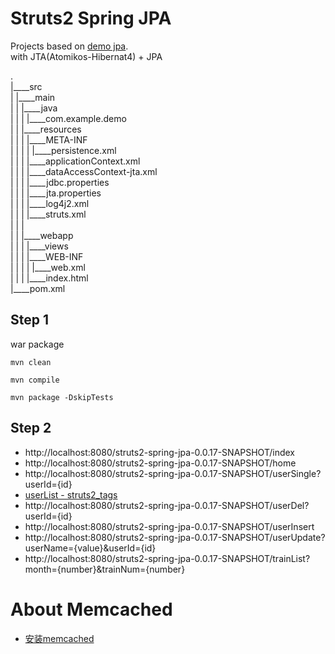 Struts2 Spring JPA
===============

Projects based on [demo jpa](https://github.com/xiaobin80/demo-jpa-spring-boot2-mysql).    
  with JTA(Atomikos-Hibernat4) + JPA

.        
|____src        
| |____main        
| | |____java        
| | | |____com.example.demo    
| | |____resources    
| | | |____META-INF    
| | | | |____persistence.xml    
| | | |____applicationContext.xml    
| | | |____dataAccessContext-jta.xml    
| | | |____jdbc.properties    
| | | |____jta.properties    
| | | |____log4j2.xml    
| | | |____struts.xml     
| | |        
| | |____webapp        
| | | |____views       
| | | |____WEB-INF        
| | | | |____web.xml        
| | | |____index.html        
|____pom.xml           



## Step 1
war package
```
mvn clean
```

```
mvn compile
```

```
mvn package -DskipTests
```


## Step 2
- http://localhost:8080/struts2-spring-jpa-0.0.17-SNAPSHOT/index
- http://localhost:8080/struts2-spring-jpa-0.0.17-SNAPSHOT/home
- http://localhost:8080/struts2-spring-jpa-0.0.17-SNAPSHOT/userSingle?userId={id}
- [userList - struts2_tags](http://localhost:8080/struts2-spring-jpa-0.0.17-SNAPSHOT/userList)
- http://localhost:8080/struts2-spring-jpa-0.0.17-SNAPSHOT/userDel?userId={id}
- http://localhost:8080/struts2-spring-jpa-0.0.17-SNAPSHOT/userInsert
- http://localhost:8080/struts2-spring-jpa-0.0.17-SNAPSHOT/userUpdate?userName={value}&userId={id}
- http://localhost:8080/struts2-spring-jpa-0.0.17-SNAPSHOT/trainList?month={number}&trainNum={number}


# About Memcached
- [安装memcached](https://tdtc-hrb.github.io/csdn/post/ops_memcached_ubuntu/)
